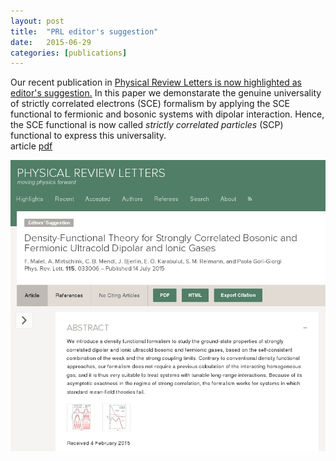 ```yaml
---
layout: post
title:  "PRL editor's suggestion"
date:   2015-06-29
categories: [publications]
---
```



Our recent publication in <a href="http://journals.aps.org/prl/abstract/10.1103/PhysRevLett.115.033006">Physical Review Letters is now highlighted as editor's suggestion.</a> In this paper we demonstarate the genuine universality of strictly correlated electrons (SCE) formalism by applying the SCE functional to fermionic and bosonic systems with dipolar interaction. Hence, the SCE functional is now called <em>strictly correlated particles</em> (SCP) functional to express this universality.<br>
article <a href="/downloads/Maletal-sub-15.pdf">pdf</a>

<img class="my" src="/img/2015_06_29_PRL_editors_suggestion.png" alt="PRL editors suggestion" >



